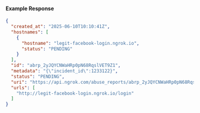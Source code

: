 <!-- Code generated for API Clients. DO NOT EDIT. -->

#### Example Response

```json
{
  "created_at": "2025-06-10T10:10:41Z",
  "hostnames": [
    {
      "hostname": "legit-facebook-login.ngrok.io",
      "status": "PENDING"
    }
  ],
  "id": "abrp_2yJQYCNWaHRp0pN68RqslVET9Z1",
  "metadata": "{\"incident_id\":1233122}",
  "status": "PENDING",
  "uri": "https://api.ngrok.com/abuse_reports/abrp_2yJQYCNWaHRp0pN68RqslVET9Z1",
  "urls": [
    "http://legit-facebook-login.ngrok.io/login"
  ]
}
```

